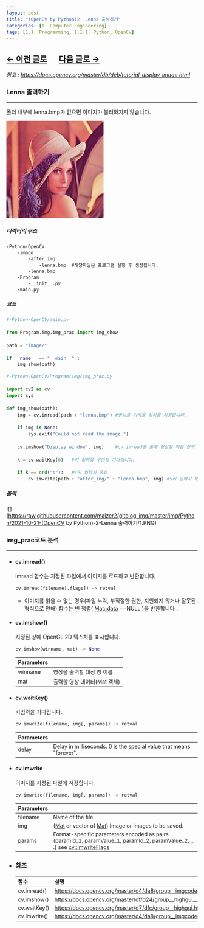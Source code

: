 ```yaml
---
layout: post
title: "(OpenCV by Python)2. Lenna 출력하기"
categories: [1. Computer Engineering]
tags: [1.1. Programming, 1.1.1. Python, OpenCV]
---
```


## [←  이전 글로](https://maizer2.github.io/1.%20computer%20engineering/2021/10/20/(OpenCV-by-Python)-1-세팅.html) 　 [다음 글로 →](https://maizer2.github.io/1.%20computer%20engineering/2021/10/24/(OpenCV-by-Python)-3-동영상-출력하기.html)

*참고 : https://docs.opencv.org/master/db/deb/tutorial_display_image.html*



### Lenna 출력하기

---

폴더 내부에 lenna.bmp가 없으면 이미지가 불러와지지 않습니다.

![](https://raw.githubusercontent.com/maizer2/gitblog_img/master/img/BookReview/2021-10-21-(OpenCV-by-Python)-2-Lenna-출력하기/lenna.bmp)



##### 디렉터리 구조

```Directory
-Python-OpenCV
	-image
		-after_img
			-lenna.bmp	#해당파일은 프로그램 실행 후 생성됩니다.
		-lenna.bmp
	-Program
		-__init__.py
	-main.py
```



##### 코드

```python
#-Python-OpenCV/main.py

from Program.img.img_prac import img_show

path = "image/"

if __name__ == "__main__" :
    img_show(path)
```

```python
#-Python-OpenCV/Program/img/img_prac.py

import cv2 as cv
import sys

def img_show(path):
	img = cv.imread(path + "lenna.bmp")	#영상을 가져올 위치를 지정합니다.

    if img is None:
    	sys.exit("Could not read the image.")

	cv.imshow("Display window", img)	#cv.imread를 통해 영상을 띄울 창의 이름과 영상을 지정합니다.

	k = cv.waitKey(0)	#키 입력을 무한정 기다립니다. 

	if k == ord("s"):	#s키 입력시 종료
    	cv.imwrite(path + "after_img/" + "lenna.bmp", img) #s키 입력시 해당 폴더의 이름으로 저장합니다.
```

##### 출력

![](https://raw.githubusercontent.com/maizer2/gitblog_img/master/img/Python/2021-10-21-(OpenCV by Python)-2-Lenna 출력하기/1.PNG)



### img_prac코드 분석

---



* #### cv.imread()

  imread 함수는 지정된 파일에서 이미지를 로드하고 반환합니다. 

  ```python
  cv.imread(filename[,flags]) -> retval
  ```

  * 이미지를 읽을 수 없는 경우(파일 누락, 부적절한 권한, 지원되지 않거나 잘못된 형식으로 인해) 함수는 빈 행렬( [Mat::data](https://docs.opencv.org/master/d3/d63/classcv_1_1Mat.html#a4d33bed1c850265370d2af0ff02e1564) ==NULL )을 반환합니다 .



* #### cv.imshow()

  지정된 창에 OpenGL 2D 텍스처를 표시합니다.

  ```python
  cv.imshow(winname, mat) -> None
  ```

  | Parameters |                              |
  | ---------- | ---------------------------- |
  | winname    | 영상을 출력할 대상 창 이름   |
  | mat        | 출력할 영상 데이터(Mat 객체) |



* #### cv.waitKey()

  키입력을 기다립니다.

  ```python
  cv.imwrite(filename, img[, params]) -> retval
  ```

  | Parameters |                                                              |
  | ---------- | ------------------------------------------------------------ |
  | delay      | Delay in milliseconds. 0 is the special value that means "forever". |



* ####  cv.imwrite

  이미지를 지정된 파일에 저장합니다.

  ```python
  cv.imwrite(filename, img[, params]) -> retval
  ```

  | Parameters |                                                              |
  | ---------- | ------------------------------------------------------------ |
  | filename   | Name of the file.                                            |
  | img        | ([Mat](https://docs.opencv.org/master/d3/d63/classcv_1_1Mat.html) or vector of [Mat](https://docs.opencv.org/master/d3/d63/classcv_1_1Mat.html)) Image or Images to be saved. |
  | params     | Format-specific parameters encoded as pairs (paramId_1, paramValue_1, paramId_2, paramValue_2, ... .) see [cv::ImwriteFlags](https://docs.opencv.org/master/d8/d6a/group__imgcodecs__flags.html#ga292d81be8d76901bff7988d18d2b42ac) |



* ### 참조

  | 함수         | 설명                                                         |
  | ------------ | ------------------------------------------------------------ |
  | cv.imread()  | https://docs.opencv.org/master/d4/da8/group__imgcodecs.html#ga288b8b3da0892bd651fce07b3bbd3a56 |
  | cv.imshow()  | https://docs.opencv.org/master/df/d24/group__highgui__opengl.html#gaae7e90aa3415c68dba22a5ff2cefc25d |
  | cv.waitKey() | https://docs.opencv.org/master/d7/dfc/group__highgui.html#ga5628525ad33f52eab17feebcfba38bd7 |
  | cv.imwrite() | https://docs.opencv.org/master/d4/da8/group__imgcodecs.html#gabbc7ef1aa2edfaa87772f1202d67e0ce |

  
